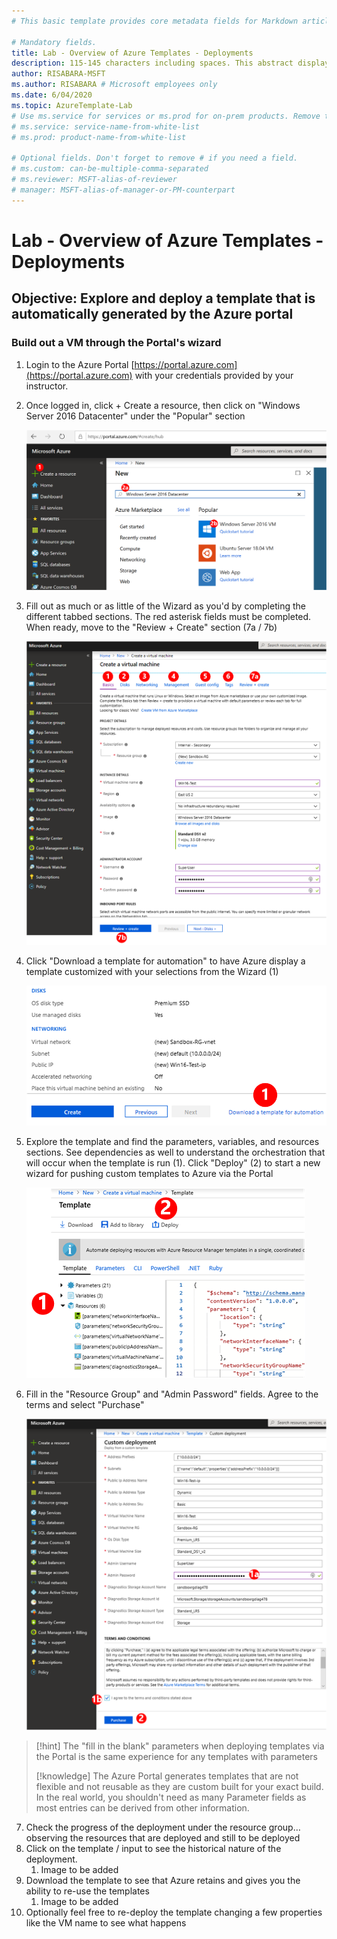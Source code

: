```yaml
---
# This basic template provides core metadata fields for Markdown articles on docs.microsoft.com.

# Mandatory fields.
title: Lab - Overview of Azure Templates - Deployments
description: 115-145 characters including spaces. This abstract displays in the search result.
author: RISABARA-MSFT
ms.author: RISABARA # Microsoft employees only
ms.date: 6/04/2020
ms.topic: AzureTemplate-Lab
# Use ms.service for services or ms.prod for on-prem products. Remove the # before the relevant field.
# ms.service: service-name-from-white-list
# ms.prod: product-name-from-white-list

# Optional fields. Don't forget to remove # if you need a field.
# ms.custom: can-be-multiple-comma-separated
# ms.reviewer: MSFT-alias-of-reviewer
# manager: MSFT-alias-of-manager-or-PM-counterpart
---
```

# Lab - Overview of Azure Templates - Deployments

## Objective: Explore and deploy a template that is automatically generated by the Azure portal

### Build out a VM through the Portal's wizard

1. Login to the Azure Portal [https://portal.azure.com](https://portal.azure.com) with your credentials provided by your instructor.
1. Once logged in, click + Create a resource, then click on "Windows Server 2016 Datacenter" under the "Popular" section

    ![Azure Templates Step 1](media/lab_step1.png)

1. Fill out as much or as little of the Wizard as you'd by completing the different tabbed sections. The red asterisk fields must be completed. When ready, move to the "Review + Create" section (7a / 7b)

    ![Azure Templates Step 3](media/lab_step3.png)

1. Click "Download a template for automation" to have Azure display a template customized with your selections from the Wizard (1)

    ![Azure Templates Step 4](media/lab_step4.png)

1. Explore the template and find the parameters, variables, and resources sections. See dependencies as well to understand the orchestration that will occur when the template is run (1). Click "Deploy" (2) to start a new wizard for pushing custom templates to Azure via the Portal

    ![Azure Templates Step 5](media/lab_step5.png)

1. Fill in the "Resource Group" and "Admin Password" fields. Agree to the terms and select "Purchase"

    ![Azure Templates Step 6](media/lab_step6.png)

> [!hint] The "fill in the blank" parameters when deploying templates via the Portal is the same experience for any templates with parameters
>
> [!knowledge] The Azure Portal generates templates that are not flexible and not reusable as they are custom built for your exact build. In the real world, you shouldn't need as many Parameter fields as most entries can be derived from other information.

7. Check the progress of the deployment under the resource group… observing the resources that are deployed and still to be deployed
1. Click on the template / input to see the historical nature of the deployment.
   1. Image to be added
1. Download the template to see that Azure retains and gives you the ability to re-use the templates
   1. Image to be added
1. Optionally feel free to re-deploy the template changing a few properties like the VM name to see what happens

